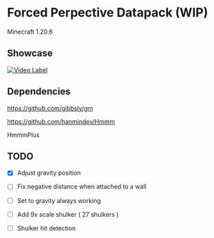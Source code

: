 # Forced Perpective Datapack (WIP)

Minecraft 1.20.6

## Showcase

[![Video Label](http://img.youtube.com/vi/0aqticgqvFc/0.jpg)](https://www.youtube.com/watch?v=0aqticgqvFc)

## Dependencies

<https://github.com/gibbsly/gm>

<https://github.com/hanmindev/Hmmm>

HmmmPlus

## TODO

- [x] Adjust gravity position

- [ ] Fix negative distance when attached to a wall

- [ ] Set to gravity always working

- [ ] Add 9x scale shulker ( 27 shulkers )

- [ ] Shulker hit detection
